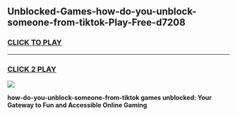 
## Unblocked-Games-how-do-you-unblock-someone-from-tiktok-Play-Free-d7208
<h3>
<a href="https://premium76.site?title=how-do-you-unblock-someone-from-tiktok&ref=21A">CLICK TO PLAY</a></h3>
<hr>

<h3>
<a href="https://premium76.site?title=how-do-you-unblock-someone-from-tiktok&ref=21A">CLICK 2 PLAY</a>
  
</h3>

<a href="https://premium76.site?title=how-do-you-unblock-someone-from-tiktok&ref=21A"><img src="https://clearcache.store/games.png"></a>


**how-do-you-unblock-someone-from-tiktok games unblocked: Your Gateway to Fun and Accessible Online Gaming**
